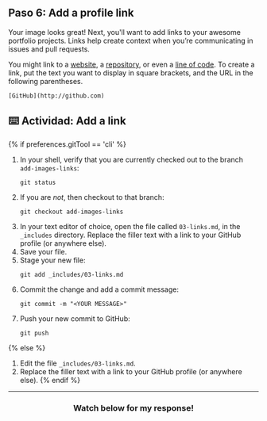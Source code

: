 ## Paso 6: Add a profile link

Your image looks great! Next, you'll want to add links to your awesome portfolio projects. Links help create context when you’re communicating in issues and pull requests.

You might link to a [website](https://github.com/), a [repository](https://github.com/github/training-kit), or even a [line of code](https://github.com/github/training-kit/blob/master/resources/learning-path/index.html#L32). To create a link, put the text you want to display in square brackets, and the URL in the following parentheses.

```
[GitHub](http://github.com)
```

## :keyboard: Actividad: Add a link

{% if preferences.gitTool == 'cli' %}
1. In your shell, verify that you are currently checked out to the branch `add-images-links`:
      ```shell
      git status
      ```
1. If you are _not_, then checkout to that branch:
      ```shell
      git checkout add-images-links
      ```
1. In your text editor of choice, open the file called `03-links.md`, in the `_includes` directory. Replace the filler text with a link to your GitHub profile (or anywhere else).
1. Save your file.
1. Stage your new file:
      ```shell
      git add _includes/03-links.md
      ```
1. Commit the change and add a commit message:
      ```shell
      git commit -m "<YOUR MESSAGE>"
      ```
1. Push your new commit to GitHub:
      ```shell
      git push
      ```
{% else %}
1. Edit the file `_includes/03-links.md`.
1. Replace the filler text with a link to your GitHub profile (or anywhere else).
{% endif %}

<hr>
<h3 align="center">Watch below for my response!</h3>
